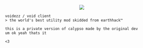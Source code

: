 <p align="center">
  <img src="https://avatars.githubusercontent.com/u/133175216?s=400&u=71039194429316f3947933a614bdb347b686b677&v=4" />
</p>


```
voidezz / void client
> the world's best utility mod skidded from earthhack™

this is a private version of calypso made by the original dev
um ok yeah thats it

<3
```
